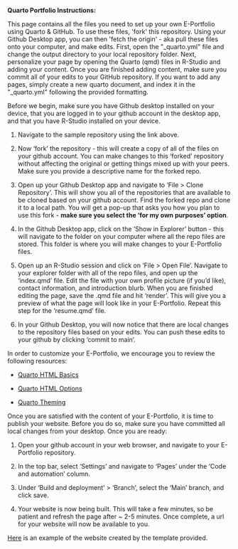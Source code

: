 **Quarto Portfolio Instructions:**

This page contains all the files you need to set up your own E-Portfolio using Quarto & GitHub. To use these files, 'fork' this repository. Using your Github Desktop app, you can then 'fetch the origin' - aka pull these files onto your computer, and make edits. First, open the "\_quarto.yml" file and change the output directory to your local repository folder. Next, personalize your page by opening the Quarto (qmd) files in R-Studio and adding your content. Once you are finished adding content, make sure you commit all of your edits to your GitHub repository. If you want to add any pages, simply create a new quarto document, and index it in the "\_quarto.yml" following the provided formatting.

Before we begin, make sure you have Github desktop installed on your device, that you are logged in to your github account in the desktop app, and that you have R-Studio installed on your device.

1.  Navigate to the sample repository using the link above.

2.  Now ‘fork’ the repository - this will create a copy of all of the files on your github account. You can make changes to this ‘forked’ repository without affecting the original or getting things mixed up with your peers. Make sure you provide a descriptive name for the forked repo.

3.  Open up your Github Desktop app and navigate to ‘File \> Clone Repository’. This will show you all of the repositories that are available to be cloned based on your github account. Find the forked repo and clone it to a local path. You will get a pop-up that asks you how you plan to use this fork - **make sure you select the ‘for my own purposes’ option**.

4.  In the Github Desktop app, click on the ‘Show in Explorer’ button - this will navigate to the folder on your computer where all the repo files are stored. This folder is where you will make changes to your E-Portfolio files.

5.  Open up an R-Studio session and click on ‘File \> Open File’. Navigate to your explorer folder with all of the repo files, and open up the ‘index.qmd’ file. Edit the file with your own profile picture (if you’d like), contact information, and introduction blurb. When you are finished editing the page, save the .qmd file and hit ‘render’. This will give you a preview of what the page will look like in your E-Portfolio. Repeat this step for the ‘resume.qmd’ file.

6.  In your Github Desktop, you will now notice that there are local changes to the repository files based on your edits. You can push these edits to your github by clicking ‘commit to main’.

In order to customize your E-Portfolio, we encourage you to review the following resources:

-   [Quarto HTML Basics](https://quarto.org/docs/output-formats/html-basics.html)

-   [Quarto HTML Options](https://quarto.org/docs/reference/formats/html.html)

-   [Quarto Theming](https://quarto.org/docs/output-formats/html-themes.html)

Once you are satisfied with the content of your E-Portfolio, it is time to publish your website. Before you do so, make sure you have committed all local changes from your desktop. Once you are ready:

1.  Open your github account in your web browser, and navigate to your E-Portfolio repository.

2.  In the top bar, select ‘Settings’ and navigate to ‘Pages’ under the ‘Code and automation’ column.

3.  Under ‘Build and deployment’ \> ‘Branch’, select the ‘Main’ branch, and click save.

4.  Your website is now being built. This will take a few minutes, so be patient and refresh the page after \~ 2-5 minutes. Once complete, a url for your website will now be available to you.

[Here](https://ubc-mgem-fcor599.github.io/E-Portfolio/) is an example of the website created by the template provided.
